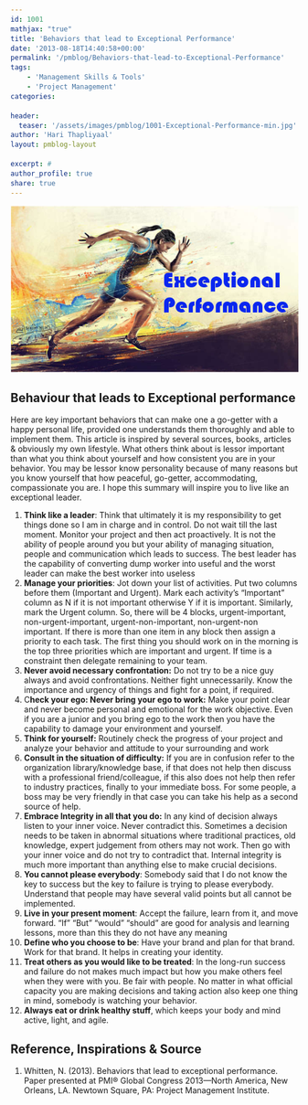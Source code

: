 ```yaml
---
id: 1001   
mathjax: "true"
title: 'Behaviors that lead to Exceptional Performance'
date: '2013-08-18T14:40:58+00:00'
permalink: '/pmblog/Behaviors-that-lead-to-Exceptional-Performance'
tags: 
    - 'Management Skills & Tools'
    - 'Project Management'
categories:

header:
  teaser: '/assets/images/pmblog/1001-Exceptional-Performance-min.jpg'
author: 'Hari Thapliyaal'
layout: pmblog-layout 

excerpt: #
author_profile: true
share: true
---
```

![](/assets/images/pmblog/1001-Exceptional-Performance-min.jpg)  

## Behaviour that leads to Exceptional performance

Here are key important behaviors that can make one a go-getter with a happy personal life, provided one understands them thoroughly and able to implement them. This article is inspired by several sources, books, articles &amp; obviously my own lifestyle. What others think about is lessor important than what you think about yourself and how consistent you are in your behavior. You may be lessor know personality because of many reasons but you know yourself that how peaceful, go-getter, accommodating, compassionate you are. I hope this summary will inspire you to live like an exceptional leader.

1. **Think like a leader**: Think that ultimately it is my responsibility to get things done so I am in charge and in control. Do not wait till the last moment. Monitor your project and then act proactively. It is not the ability of people around you but your ability of managing situation, people and communication which leads to success. The best leader has the capability of converting dump worker into useful and the worst leader can make the best worker into useless
2. **Manage your priorities**: Jot down your list of activities. Put two columns before them (Important and Urgent). Mark each activity’s “Important” column as N if it is not important otherwise Y if it is important. Similarly, mark the Urgent column. So, there will be 4 blocks, urgent-important, non-urgent-important, urgent-non-important, non-urgent-non important. If there is more than one item in any block then assign a priority to each task. The first thing you should work on in the morning is the top three priorities which are important and urgent. If time is a constraint then delegate remaining to your team.
3. **Never avoid necessary confrontation:** Do not try to be a nice guy always and avoid confrontations. Neither fight unnecessarily. Know the importance and urgency of things and fight for a point, if required.
4. C**heck your ego: Never bring your ego to work:** Make your point clear and never become personal and emotional for the work objective. Even if you are a junior and you bring ego to the work then you have the capability to damage your environment and yourself.
5. **Think for yourself:** Routinely check the progress of your project and analyze your behavior and attitude to your surrounding and work
6. **Consult in the situation of difficulty:** If you are in confusion refer to the organization library/knowledge base, if that does not help then discuss with a professional friend/colleague, if this also does not help then refer to industry practices, finally to your immediate boss. For some people, a boss may be very friendly in that case you can take his help as a second source of help.
7. **Embrace Integrity in all that you do:** In any kind of decision always listen to your inner voice. Never contradict this. Sometimes a decision needs to be taken in abnormal situations where traditional practices, old knowledge, expert judgement from others may not work. Then go with your inner voice and do not try to contradict that. Internal integrity is much more important than anything else to make crucial decisions.
8. **You cannot please everybody**: Somebody said that I do not know the key to success but the key to failure is trying to please everybody. Understand that people may have several valid points but all cannot be implemented.
9. **Live in your present moment**: Accept the failure, learn from it, and move forward. “If” “But” “would” “should” are good for analysis and learning lessons, more than this they do not have any meaning
10. **Define who you choose to be**: Have your brand and plan for that brand. Work for that brand. It helps in creating your identity.
11. **Treat others as you would like to be treated**: In the long-run success and failure do not makes much impact but how you make others feel when they were with you. Be fair with people. No matter in what official capacity you are making decisions and taking action also keep one thing in mind, somebody is watching your behavior.
12. **Always eat or drink healthy stuff**, which keeps your body and mind active, light, and agile.

## Reference, Inspirations &amp; Source

1. Whitten, N. (2013). Behaviors that lead to exceptional performance. Paper presented at PMI® Global Congress 2013—North America, New Orleans, LA. Newtown Square, PA: Project Management Institute.